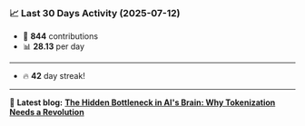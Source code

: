 <!--START_STATS-->
### 📈 Last 30 Days Activity (2025-07-12)  
- 🧮 **844** contributions  
- 📊 **28.13** per day
---
- 🔥 **42** day streak!
---
📝 **Latest blog:** [**The Hidden Bottleneck in AI's Brain: Why Tokenization Needs a Revolution**](https://andriak.com/blog/tokenization-revolution)
<!--END_STATS-->
